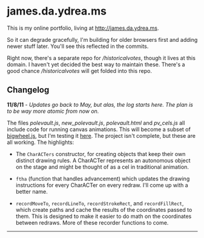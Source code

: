 james.da.ydrea.ms
=================

This is my online portfolio, living at http://james.da.ydrea.ms.

So it can degrade gracefully, I'm building for older browsers first and adding newer stuff later. You'll see this reflected in the commits.

Right now, there's a separate repo for */historicalvotes*, though it lives at this domain. I haven't yet decided the best way to maintain these. There's a good chance */historicalvotes* will get folded into this repo.


Changelog
---------

**11/8/11** - *Updates go back to May, but alas, the log starts here. The plan is to be way more atomic from now on.*

The files *polevault.js*, *new\_polevault.js*, *polevault.html* and *pv\_cels.js* all include code for running canvas animations. This will become a subset of [bigwheel.js][1], but I'm testing it [here][2]. The project isn't complete, but these are all working. The highlights:

  - The `CharACTers` constructor, for creating objects that keep their own distinct drawing rules. A CharACTer represents an autonomous object on the stage and might be thought of as a cel in traditional animation.

  - `ftha` (function that handles advancement) which updates the drawing instructions for every CharACTer on every redraw. I'll come up with a better name.

  - `recordMoveTo`, `recordLineTo`, `recordStrokeRect`, and `recordFillRect`, which create paths and cache the results of the coordinates passed to them. This is designed to make it easier to do math on the coordinates between redraws. More of these recorder functions to come.

***

[1]: https://github.com/parisminton/bigwheel.js "parisminton's bigwheel.js repo on GitHub"

[2]: http://james.da.ydrea.ms/polevault.html "Pole vaulter animation pencil test at james.da.ydrea.ms."

